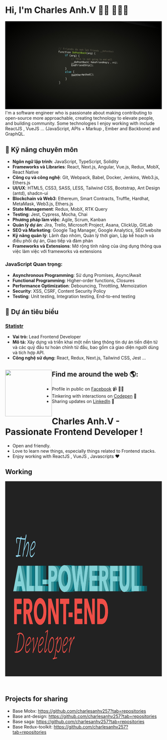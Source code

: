 # Hi, I'm Charles Anh.V 👋🏾 👩🏾‍💻

<img src="https://github.com/charlesanhv257/charlesanhv257/blob/main/wp9641785.jpg?raw=true" alt="frontend developer by charlesAnh.V">
I'm a software engineer who is passionate about making contributing to open-source more approachable, creating technology to elevate people, and building community. Some technologies I enjoy working with include ReactJS , VueJS ... (JavaScript, APIs + Markup , Ember and Backbone) and GraphQL.

## 🚀 Kỹ năng chuyên môn

- **Ngôn ngữ lập trình**: JavaScript, TypeScript, Solidity
- **Frameworks và Libraries**: React, Next.js, Angular, Vue.js, Redux, MobX, React Native
- **Công cụ và công nghệ**: Git, Webpack, Babel, Docker, Jenkins, Web3.js, Ethers.js
- **UI/UX**: HTML5, CSS3, SASS, LESS, Tailwind CSS, Bootstrap, Ant Design (antd), shadcn-ui
- **Blockchain và Web3**: Ethereum, Smart Contracts, Truffle, Hardhat, MetaMask, Web3.js, Ethers.js
- **State Management**: Redux, MobX, RTK Query
- **Testing**: Jest, Cypress, Mocha, Chai
- **Phương pháp làm việc**: Agile, Scrum, Kanban
- **Quản lý dự án**: Jira, Trello, Microsoft Project, Asana, ClickUp, GitLab
- **SEO và Marketing**: Google Tag Manager, Google Analytics, SEO website
- **Kỹ năng quản lý**: Lãnh đạo nhóm, Quản lý thời gian, Lập kế hoạch và điều phối dự án, Giao tiếp và đàm phán
- **Frameworks và Extensions**: Mở rộng tính năng của ứng dụng thông qua việc làm việc với frameworks và extensions


### JavaScript Quan trọng:
- **Asynchronous Programming**: Sử dụng Promises, Async/Await
- **Functional Programming**: Higher-order functions, Closures
- **Performance Optimization**: Debouncing, Throttling, Memoization
- **Security**: XSS, CSRF, Content Security Policy
- **Testing**: Unit testing, Integration testing, End-to-end testing

## 🌟 Dự án tiêu biểu
### [Statistr](https://statistr.com/)
- **Vai trò:** Lead Frontend Developer
- **Mô tả:** Xây dựng và triển khai một nền tảng thông tin dự án tiền điện tử và các quỹ đầu tư hoàn chỉnh từ đầu, bao gồm cả giao diện người dùng và tích hợp API.
- **Công nghệ sử dụng:** React, Redux, Next.js, Tailwind CSS, Jest ...

## Find me around the web 🌎: <a href="https://github.com/sponsors/M0nica"><img align="left" width="150" height="150" src="https://github.com/M0nica/M0nica/blob/main/octomonica/m0nica-octocat-rotating.gif?raw=true"></a>
- Profile in public on <a href="https://www.facebook.com/developer257/">Facebook</a> 📹 ✍🏾
- Tinkering with interactions on <a href="https://codepen.io/charlesanhv257"> Codepen</a> 🏓
- Sharing updates on <a href="https://www.linkedin.com/in/anhv-charles-325124233/">LinkedIn</a> 💼



# Charles Anh.V - Passionate Frontend Developer !

- Open and friendly.
- Love to learn new things, especially things related to Frontend stacks.
- Enjoy working with ReactJS , VueJS , Javascripts ❤

## Working 
<a href="https://github.com/charlesanhv257"><img align="center" width="100%" height="628" src="https://github.com/charlesanhv257/charlesanhv257/blob/main/wp9641797.png?raw=true"></a>

<br />

## Projects for sharing

- Base Mobx: https://github.com/charlesanhv257?tab=repositories
- Base ant-design: https://github.com/charlesanhv257?tab=repositories
- Base saga: https://github.com/charlesanhv257?tab=repositories
- Base Redux-toolkit: https://github.com/charlesanhv257?tab=repositories
